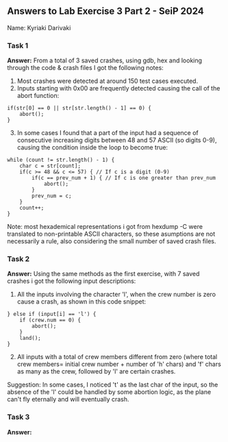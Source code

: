 ## Answers to Lab Exercise 3 Part 2 - SeiP 2024
Name: Kyriaki Darivaki
### Task 1
**Answer:** 
From a total of 3 saved crashes, using gdb, hex and looking through the code & crash files I got the following notes:
1. Most crashes were detected at around 150 test cases executed.
2. Inputs starting with 0x00 are frequently detected causing the call of the abort function:
```
if(str[0] == 0 || str[str.length() - 1] == 0) {
    abort();
}
```
3. In some cases I found that a part of the input had a sequence of consecutive increasing digits between 48 and 57 ASCII (so digits 0-9), causing the condition inside the loop to become true:
```
while (count != str.length() - 1) {
    char c = str[count];
    if(c >= 48 && c <= 57) { // If c is a digit (0-9)
        if(c == prev_num + 1) { // If c is one greater than prev_num
            abort();
        }
        prev_num = c;
    }
    count++;
}
```
<p>Note: most hexademical representations i got from hexdump -C were translated to non-printable ASCII characters, so these asumptions are not necessarily a rule, also considering the small number of saved crash files.</p> 

### Task 2
**Answer:**
Using the same methods as the first exercise, with 7 saved crashes i got the following input descriptions:
1. All the inputs involving the character 'l', when the crew number is zero cause a crash, as shown in this code snippet:
```
} else if (input[i] == 'l') {
    if (crew.num == 0) {
        abort();
    }
    land();
}
```
2. All inputs with a total of crew members different from zero (where total crew members= initial crew number + number of 'h' chars) and 'f' chars as many as the crew, followed by 'l' are certain crashes.   

<p>Suggestion: In some cases, I noticed 't' as the last char of the input, so the absence of the 'l' could be handled by some abortion logic, as the plane can't fly eternally and will eventually crash.</p>

### Task 3
**Answer:**
